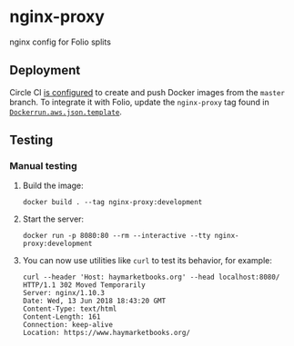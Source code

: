 # nginx-proxy

nginx config for Folio splits

## Deployment

Circle CI [is configured](https://github.com/positiondev/nginx-proxy/blob/master/circle.yml) to create and push Docker images from the `master` branch. To integrate it with Folio, update the `nginx-proxy` tag found in [`Dockerrun.aws.json.template`](https://github.com/positiondev/folio/blob/master/Dockerrun.aws.json.template
).

## Testing

### Manual testing

1. Build the image:

    ```
    docker build . --tag nginx-proxy:development
    ```

2. Start the server:

    ```
    docker run -p 8080:80 --rm --interactive --tty nginx-proxy:development
    ```

3. You can now use utilities like `curl` to test its behavior, for example:

    ```
    curl --header 'Host: haymarketbooks.org' --head localhost:8080/
    HTTP/1.1 302 Moved Temporarily
    Server: nginx/1.10.3
    Date: Wed, 13 Jun 2018 18:43:20 GMT
    Content-Type: text/html
    Content-Length: 161
    Connection: keep-alive
    Location: https://www.haymarketbooks.org/
    ```
